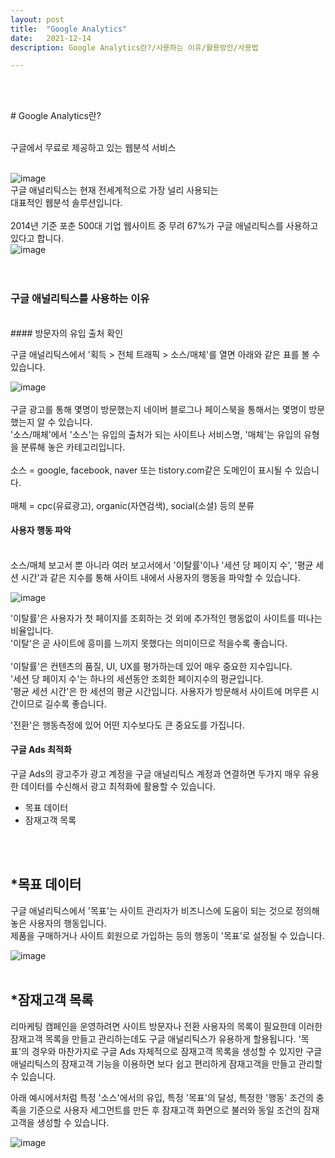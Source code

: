 ```yaml
---
layout: post
title:  "Google Analytics"
date:   2021-12-14
description: Google Analytics란?/사용하는 이유/활용방안/사용법

---
```

<br/>
<br/>

<p class="start"># Google Analytics란?</p>   
<br/>
구글에서 무료로 제공하고 있는 웹분석 서비스
<br/>
<br/>

![image](https://user-images.githubusercontent.com/84303574/145998694-50217eb0-d0a9-44c2-ac46-9e5478f57b26.png)
<br/>
구글 애널리틱스는 현재 전세계적으로 가장 널리 사용되는   
대표적인 웹분석 솔루션입니다.   
<br/>
2014년 기준 포춘 500대 기업 웹사이트 중 무려 67%가 구글 애널리틱스를 사용하고 있다고 합니다.
<br/>
![image](https://user-images.githubusercontent.com/84303574/145998947-c943db32-ebd7-475a-8d6a-540689b8c170.png)
<br/>
<br/>
<br/>

### 구글 애널리틱스를 사용하는 이유
<br/>
#### 방문자의 유입 출처 확인

구글 애널리틱스에서 '획득 > 전체 트래픽 > 소스/매체'를 열면 아래와 같은 표를 볼 수 있습니다.
<br/>

![image](https://user-images.githubusercontent.com/84303574/146000935-78d76f97-9ddb-42d5-b939-394ee2993238.png)
<br/>
<br/>
구글 광고를 통해 몇명이 방문했는지 네이버 블로그나 페이스북을 통해서는 몇명이 방문했는지 알 수 있습니다.
<br/>
'소스/매체'에서 '소스'는 유입의 출처가 되는 사이트나 서비스명, '매체'는 유입의 유형을 분류해 놓은 카테고리입니다.
<br/>
<br/>
소스 = google, facebook, naver 또는 tistory.com같은 도메인이 표시될 수 있습니다.
<br/>
<br/>
매체 = cpc(유료광고), organic(자연검색), social(소셜) 등의 분류

#### 사용자 행동 파악
<br/>
소스/매체 보고서 뿐 아니라 여러 보고서에서 '이탈률'이나 '세션 당 페이지 수', '평균 세션 시간'과 같은 지수를 통해 사이트 내에서 사용자의 행동을 파악할 수 있습니다.
<br/>

![image](https://user-images.githubusercontent.com/84303574/146009782-53300bb4-82c7-4f75-842b-2e762df43a60.png)

'이탈률'은 사용자가 첫 페이지를 조회하는 것 외에 추가적인 행동없이 사이트를 떠나는 비율입니다.<br/>
'이탈'은 곧 사이트에 흥미를 느끼지 못했다는 의미이므로 적을수록 좋습니다.<br/>
<br/>
'이탈률'은 컨텐츠의 품질, UI, UX를 평가하는데 있어 매우 중요한 지수입니다.
<br/>
'세션 당 페이지 수'는 하나의 세션동안 조회한 페이지수의 평균입니다.
<br/>
'평균 세션 시간'은 한 세션의 평균 시간입니다. 사용자가 방문해서 사이트에 머무른 시간이므로 길수록 좋습니다.
<br/>
<p class="start">'전환'은 행동측정에 있어 어떤 지수보다도 큰 중요도를 가집니다.
</p>   

#### 구글 Ads 최적화
구글 Ads의 광고주가 광고 계정을 구글 애널리틱스 계정과 연결하면 두가지 매우 유용한 데이터를 수신해서
광고 최적화에 활용할 수 있습니다.
<br/>

* 목표 데이터
* 잠재고객 목록
<br/>
<br/>

## *목표 데이터

구글 애널리틱스에서 '목표'는 사이트 관리자가 비즈니스에 도움이 되는 것으로 정의해놓은 사용자의 행동입니다.
<br/>
제품을 구매하거나 사이트 회원으로 가입하는 등의 행동이 '목표'로 설정될 수 있습니다.
<br/>

![image](https://user-images.githubusercontent.com/84303574/146012625-1ee1f63b-3df3-4e14-b25c-be655ce46c29.png)
<br/>
<br/>



## *잠재고객 목록

리마케팅 캠페인을 운영하려면 사이트 방문자나 전환 사용자의 목록이 필요한데 이러한 잠재고객 목록을 만들고 관리하는데도 구글 애널리틱스가 유용하게 할용됩니다. '목표'의 경우와 마찬가지로 구글 Ads 자체적으로 잠재고객 목록을 생성할 수 있지만 구글 애널리틱스의 잠재고객 기능을 이용하면 보다 쉽고 편리하게 잠재고객을 만들고 관리할 수 있습니다.

아래 예시에서처럼 특정 '소스'에서의 유입, 특정 '목표'의 달성, 특정한 '행동' 조건의 충족을 기준으로 사용자 세그먼트를 만든 후 잠재고객 화면으로 불러와 동일 조건의 잠재고객을 생성할 수 있습니다.

![image](https://user-images.githubusercontent.com/84303574/146012865-c2922b65-2592-49ef-b2f3-f5827afc4f4e.png)
<br/>
<br/>

